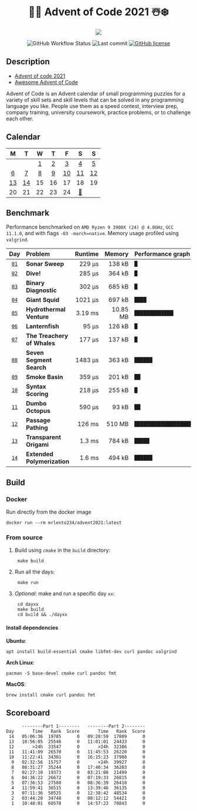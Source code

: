 <div align="center">

# 🎅🎄 Advent of Code 2021 ☃️❄️
 

![](https://img.shields.io/badge/stars%20⭐-28-gold.svg)

![GitHub Workflow Status](https://img.shields.io/github/workflow/status/lento234/advent2021/CMake)
![Last commit](https://img.shields.io/github/last-commit/lento234/advent2021)
[![GitHub license](https://img.shields.io/github/license/lento234/advent2021?color=blue)](https://github.com/lento234/advent2021/blob/main/LICENSE)

</div>


## Description

- [Advent of code 2021](https://adventofcode.com/2021/)
- [Awesome Advent of Code](https://github.com/Bogdanp/awesome-advent-of-code)


Advent of Code is an Advent calendar of small programming puzzles for a variety of skill sets and skill levels that can be solved in any programming language you like. People use them as a speed contest, interview prep, company training, university coursework, practice problems, or to challenge each other. 

## Calendar

|           M           |           T           |          W           |          T           |           F           |              S              |           S           |
| :-------------------: | :-------------------: | :------------------: | :------------------: | :-------------------: | :-------------------------: | :-------------------: |
|                       |                       | [1](day01/README.md) | [2](day02/README.md) | [3](day03/README.md)  |    [4](day04/README.md)     | [5](day05/README.md)  |
| [6](day06/README.md)  | [7](day07/README.md)  | [8](day08/README.md) | [9](day09/README.md) | [10](day10/README.md) |    [11](day11/README.md)    | [12](day12/README.md) |
| [13](day13/README.md) | [14](day14/README.md) |          15          |          16          |          17           |             18              |          19           |
|          20           |          21           |          22          |          23          |          24           | [🎁](https://bit.ly/3pnrWiY) |                       |

## Benchmark

Performance benchmarked on `AMD Ryzen 9 3900X (24) @ 4.0GHz`, `GCC 11.1.0`, and with flags `-O3 -march=native`. Memory usage profiled using `valgrind`.


|            Day             | Problem                     | Runtime |   Memory | Performance graph (`█ == 250 μs`)           |
| :------------------------: | :-------------------------- | ------: | -------: | :------------------------------------------ |
| [`01`](day01/src/main.cpp) | **Sonar Sweep**             |  229 μs |   138 kB | `█`                                         |
| [`02`](day02/src/main.cpp) | **Dive!**                   |  285 μs |   364 kB | `█`                                         |
| [`03`](day03/src/main.cpp) | **Binary Diagnostic**       |  302 μs |   685 kB | `█`                                         |
| [`04`](day04/src/main.cpp) | **Giant Squid**             | 1021 μs |   697 kB | `████`                                      |
| [`05`](day05/src/main.cpp) | **Hydrothermal Venture**    | 3.19 ms | 10.85 MB | `█████████████`                             |
| [`06`](day06/src/main.cpp) | **Lanternfish**             |   95 μs |   126 kB | `█`                                         |
| [`07`](day07/src/main.cpp) | **The Treachery of Whales** |  177 μs |   137 kB | `█`                                         |
| [`08`](day08/src/main.cpp) | **Seven Segment Search**    | 1483 μs |   363 kB | `██████`                                    |
| [`09`](day09/src/main.cpp) | **Smoke Basin**             |  359 μs |   201 kB | `██`                                        |
| [`10`](day10/src/main.cpp) | **Syntax Scoring**          |  218 μs |   255 kB | `█`                                         |
| [`11`](day11/src/main.cpp) | **Dumbo Octopus**           |  590 μs |    93 kB | `██`                                        |
| [`12`](day12/src/main.cpp) | **Passage Pathing**         |  126 ms |   510 MB | `█████████████████████████████████████████` |
| [`13`](day13/src/main.cpp) | **Transparent Origami**     |  1.3 ms |   784 kB | `█████`                                     |
| [`14`](day14/src/main.cpp) | **Extended Polymerization**  |  1.6 ms |   494 kB | `██████`                                    |


## Build 

### Docker

Run directly from the docker image

    docker run --rm mrlento234/advent2021:latest

### From source

1. Build using `cmake` in the `build` directory:

        make build

2. Run all the days:

        make run

3. *Optional*: make and run a specific day `xx`:

        cd dayxx
        make build
        cd build && ./dayxx

#### Install dependencies

**Ubuntu**:
    
    apt install build-essential cmake libfmt-dev curl pandoc valgrind

**Arch Linux**:

    pacman -S base-devel cmake curl pandoc fmt

**MacOS**: 

    brew install cmake curl pandoc fmt

## Scoreboard

          --------Part 1--------   --------Part 2--------
    Day       Time   Rank  Score       Time   Rank  Score
     14   05:06:36  19785      0   09:28:59  17809      0
     13   10:56:05  25546      0   11:01:01  24433      0
     12       >24h  33547      0       >24h  32386      0
     11   11:41:09  26570      0   11:45:53  26220      0
     10   11:22:41  34301      0   16:15:23  37908      0
      9   02:32:56  15757      0       >24h  39927      0
      8   08:31:27  35244      0   17:40:34  36203      0
      7   02:27:10  19373      0   03:21:08  21499      0
      6   04:36:22  26672      0   07:19:33  26815      0
      5   07:36:53  27588      0   08:36:39  26410      0
      4   11:59:41  36515      0   13:39:46  36135      0
      3   07:11:36  50525      0   12:38:42  48534      0
      2   03:44:28  34748      0   08:12:12  54421      0
      1   10:48:01  60578      0   14:57:23  70843      0
